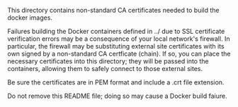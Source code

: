 This directory contains non-standard CA certificates needed to build the docker images.

Failures building the Docker containers defined in ../ due to SSL certificate verification errors may be a consequence of your local network's firewall. In particular, the firewall may be substituting external site certificates with its own signed by a non-standard CA certficate (chain). If so, you can place the necessary certificates into this directory; they will be passed into the containers, allowing them to safely connect to those external sites.

Be sure the certificates are in PEM format and include a .crt file extension.

Do not remove this README file; doing so may cause a Docker build faiure.